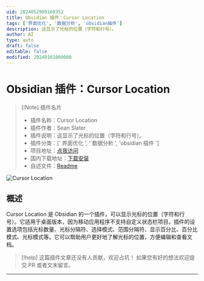 ```yaml
---
uid: 2024052909160352
title: Obsidian 插件：Cursor Location
tags: ['界面优化', '数据分析', 'obsidian插件']
description: 这显示了光标的位置（字符和行号）。
author: AI
type: auto
draft: false
editable: false
modified: 20240101000000
---
```


# Obsidian 插件：Cursor Location

> [!Note] 插件名片
> - 插件名称：Cursor Location
> - 插件作者：Sean Slater
> - 插件说明：这显示了光标的位置（字符和行号）。
> - 插件分类：[' 界面优化 ', ' 数据分析 ', 'obsidian 插件 ']
> - 项目地址：[点我访问](https://github.com/spslater/obsidian-cursor-location-plugin)
> - 国内下载地址：[下载安装](https://pkmer.cn/products/plugin/pluginMarket/?obsidian-cursor-location-plugin)
> - 自述文件：[Readme](https://ghproxy.net/https://raw.githubusercontent.com/spslater/obsidian-cursor-location-plugin/master/README.md)

![Cursor Location](https://cdn.pkmer.cn/covers/obsidian-cursor-location-plugin.gif!pkmer)

## 概述

Cursor Location 是 Obsidian 的一个插件，可以显示光标的位置（字符和行号）。它适用于桌面版本，因为移动应用程序不支持自定义状态栏项目。插件的设置选项包括光标数量、光标分隔符、选择模式、范围分隔符、显示百分比、百分比模式、光标模式等。它可以帮助用户更好地了解光标的位置，方便编辑和查看文档。

> [!help]
> 这篇插件文章还没有人贡献，欢迎占坑！
> 如果您有好的想法欢迎提交 PR 或者文末留言。

---



